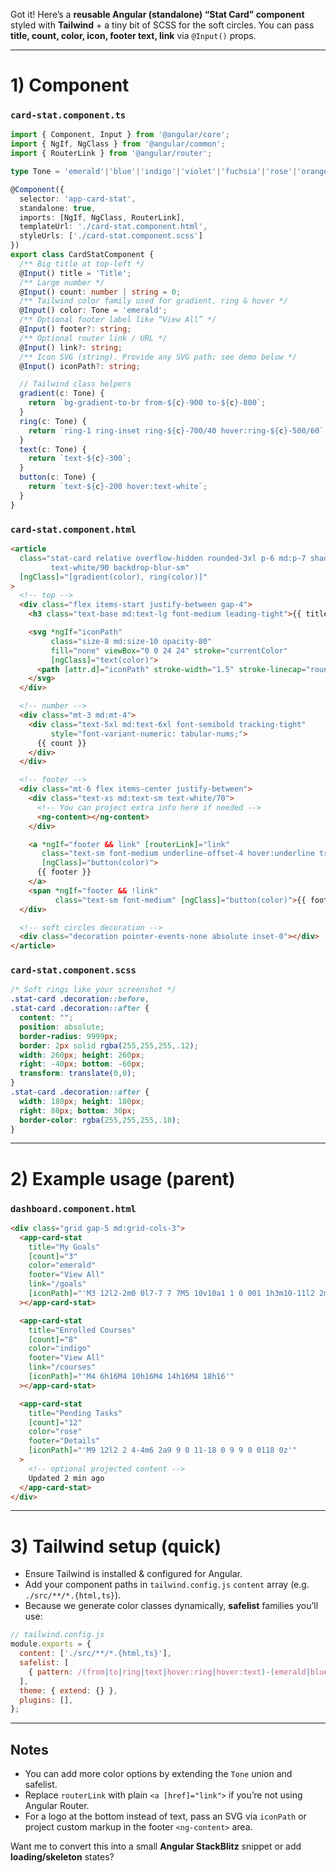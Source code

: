 Got it! Here’s a **reusable Angular (standalone) “Stat Card” component** styled with **Tailwind** + a tiny bit of SCSS for the soft circles.
You can pass **title, count, color, icon, footer text, link** via `@Input()` props.

---

# 1) Component

### `card-stat.component.ts`

```ts
import { Component, Input } from '@angular/core';
import { NgIf, NgClass } from '@angular/common';
import { RouterLink } from '@angular/router';

type Tone = 'emerald'|'blue'|'indigo'|'violet'|'fuchsia'|'rose'|'orange'|'amber'|'slate';

@Component({
  selector: 'app-card-stat',
  standalone: true,
  imports: [NgIf, NgClass, RouterLink],
  templateUrl: './card-stat.component.html',
  styleUrls: ['./card-stat.component.scss']
})
export class CardStatComponent {
  /** Big title at top-left */
  @Input() title = 'Title';
  /** Large number */
  @Input() count: number | string = 0;
  /** Tailwind color family used for gradient, ring & hover */
  @Input() color: Tone = 'emerald';
  /** Optional footer label like “View All” */
  @Input() footer?: string;
  /** Optional router link / URL */
  @Input() link?: string;
  /** Icon SVG (string). Provide any SVG path; see demo below */
  @Input() iconPath?: string;

  // Tailwind class helpers
  gradient(c: Tone) {
    return `bg-gradient-to-br from-${c}-900 to-${c}-800`;
  }
  ring(c: Tone) {
    return `ring-1 ring-inset ring-${c}-700/40 hover:ring-${c}-500/60`;
  }
  text(c: Tone) {
    return `text-${c}-300`;
  }
  button(c: Tone) {
    return `text-${c}-200 hover:text-white`;
  }
}
```

### `card-stat.component.html`

```html
<article
  class="stat-card relative overflow-hidden rounded-3xl p-6 md:p-7 shadow-xl transition
         text-white/90 backdrop-blur-sm"
  [ngClass]="[gradient(color), ring(color)]"
>
  <!-- top -->
  <div class="flex items-start justify-between gap-4">
    <h3 class="text-base md:text-lg font-medium leading-tight">{{ title }}</h3>

    <svg *ngIf="iconPath"
         class="size-8 md:size-10 opacity-80"
         fill="none" viewBox="0 0 24 24" stroke="currentColor"
         [ngClass]="text(color)">
      <path [attr.d]="iconPath" stroke-width="1.5" stroke-linecap="round" stroke-linejoin="round"/>
    </svg>
  </div>

  <!-- number -->
  <div class="mt-3 md:mt-4">
    <div class="text-5xl md:text-6xl font-semibold tracking-tight"
         style="font-variant-numeric: tabular-nums;">
      {{ count }}
    </div>
  </div>

  <!-- footer -->
  <div class="mt-6 flex items-center justify-between">
    <div class="text-xs md:text-sm text-white/70">
      <!-- You can project extra info here if needed -->
      <ng-content></ng-content>
    </div>

    <a *ngIf="footer && link" [routerLink]="link"
       class="text-sm font-medium underline-offset-4 hover:underline transition"
       [ngClass]="button(color)">
      {{ footer }}
    </a>
    <span *ngIf="footer && !link"
          class="text-sm font-medium" [ngClass]="button(color)">{{ footer }}</span>
  </div>

  <!-- soft circles decoration -->
  <div class="decoration pointer-events-none absolute inset-0"></div>
</article>
```

### `card-stat.component.scss`

```scss
/* Soft rings like your screenshot */
.stat-card .decoration::before,
.stat-card .decoration::after {
  content: "";
  position: absolute;
  border-radius: 9999px;
  border: 2px solid rgba(255,255,255,.12);
  width: 260px; height: 260px;
  right: -40px; bottom: -60px;
  transform: translate(0,0);
}
.stat-card .decoration::after {
  width: 180px; height: 180px;
  right: 80px; bottom: 30px;
  border-color: rgba(255,255,255,.18);
}
```

---

# 2) Example usage (parent)

### `dashboard.component.html`

```html
<div class="grid gap-5 md:grid-cols-3">
  <app-card-stat
    title="My Goals"
    [count]="3"
    color="emerald"
    footer="View All"
    link="/goals"
    [iconPath]="'M3 12l2-2m0 0l7-7 7 7M5 10v10a1 1 0 001 1h3m10-11l2 2m-2-2v10a1 1 0 01-1 1h-3m-6 0h6'"
  ></app-card-stat>

  <app-card-stat
    title="Enrolled Courses"
    [count]="8"
    color="indigo"
    footer="View All"
    link="/courses"
    [iconPath]="'M4 6h16M4 10h16M4 14h16M4 18h16'"
  ></app-card-stat>

  <app-card-stat
    title="Pending Tasks"
    [count]="12"
    color="rose"
    footer="Details"
    [iconPath]="'M9 12l2 2 4-4m6 2a9 9 0 11-18 0 9 9 0 0118 0z'"
  >
    <!-- optional projected content -->
    Updated 2 min ago
  </app-card-stat>
</div>
```

---

# 3) Tailwind setup (quick)

* Ensure Tailwind is installed & configured for Angular.
* Add your component paths in `tailwind.config.js` `content` array (e.g. `./src/**/*.{html,ts}`).
* Because we generate color classes dynamically, **safelist** families you’ll use:

```js
// tailwind.config.js
module.exports = {
  content: ['./src/**/*.{html,ts}'],
  safelist: [
    { pattern: /(from|to|ring|text|hover:ring|hover:text)-(emerald|blue|indigo|violet|fuchsia|rose|orange|amber|slate)-(50|100|200|300|500|700|800|900)\/?(\d+)?/ }
  ],
  theme: { extend: {} },
  plugins: [],
};
```

---

## Notes

* You can add more color options by extending the `Tone` union and safelist.
* Replace `routerLink` with plain `<a [href]="link">` if you’re not using Angular Router.
* For a logo at the bottom instead of text, pass an SVG via `iconPath` or project custom markup in the footer `<ng-content>` area.

Want me to convert this into a small **Angular StackBlitz** snippet or add **loading/skeleton** states?
